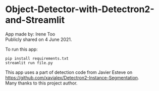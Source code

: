 # Object-Detector-with-Detectron2-and-Streamlit



App made by: Irene Too <br>
Publicly shared on 4 June 2021.




To run this app: 
```
pip install requirements.txt
streamlit run file.py
```

This app uses a part of detection code from Javier Esteve on https://github.com/xavialex/Detectron2-Instance-Segmentation. <br>
Many thanks to this project author.
